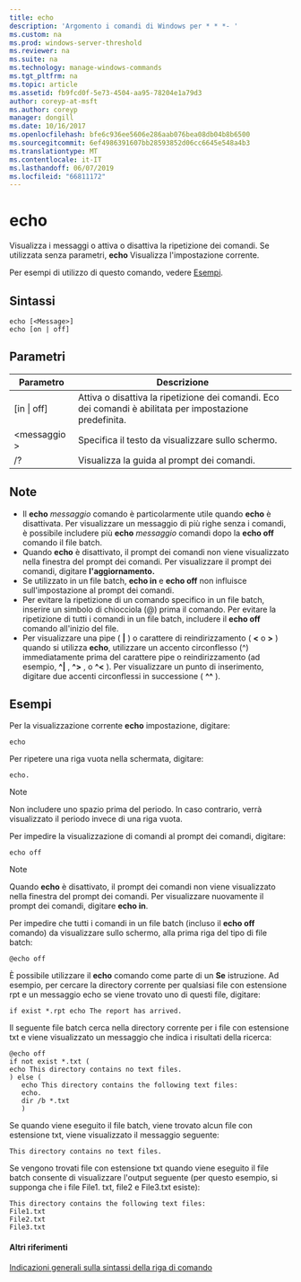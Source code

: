 ```yaml
---
title: echo
description: 'Argomento i comandi di Windows per * * *- '
ms.custom: na
ms.prod: windows-server-threshold
ms.reviewer: na
ms.suite: na
ms.technology: manage-windows-commands
ms.tgt_pltfrm: na
ms.topic: article
ms.assetid: fb9fcd0f-5e73-4504-aa95-78204e1a79d3
author: coreyp-at-msft
ms.author: coreyp
manager: dongill
ms.date: 10/16/2017
ms.openlocfilehash: bfe6c936ee5606e286aab076bea08db04b8b6500
ms.sourcegitcommit: 6ef4986391607bb28593852d06cc6645e548a4b3
ms.translationtype: MT
ms.contentlocale: it-IT
ms.lasthandoff: 06/07/2019
ms.locfileid: "66811172"
---
```

# <a name="echo"></a>echo



Visualizza i messaggi o attiva o disattiva la ripetizione dei comandi. Se utilizzata senza parametri, **echo** Visualizza l'impostazione corrente.

Per esempi di utilizzo di questo comando, vedere [Esempi](#examples).

## <a name="syntax"></a>Sintassi

```
echo [<Message>]
echo [on | off]
```

## <a name="parameters"></a>Parametri

|Parametro|Descrizione|
|---------|-----------|
|[in \| off]|Attiva o disattiva la ripetizione dei comandi. Eco dei comandi è abilitata per impostazione predefinita.|
|\<messaggio >|Specifica il testo da visualizzare sullo schermo.|
|/?|Visualizza la guida al prompt dei comandi.|

## <a name="remarks"></a>Note

-   Il **echo** *messaggio* comando è particolarmente utile quando **echo** è disattivata. Per visualizzare un messaggio di più righe senza i comandi, è possibile includere più **echo** *messaggio* comandi dopo la **echo off** comando il file batch.
-   Quando **echo** è disattivato, il prompt dei comandi non viene visualizzato nella finestra del prompt dei comandi. Per visualizzare il prompt dei comandi, digitare **l'aggiornamento.**
-   Se utilizzato in un file batch, **echo in** e **echo off** non influisce sull'impostazione al prompt dei comandi.
-   Per evitare la ripetizione di un comando specifico in un file batch, inserire un simbolo di chiocciola (@) prima il comando. Per evitare la ripetizione di tutti i comandi in un file batch, includere il **echo off** comando all'inizio del file.
-   Per visualizzare una pipe ( **|** ) o carattere di reindirizzamento ( **<** o **>** ) quando si utilizza **echo**, utilizzare un accento circonflesso (^) immediatamente prima del carattere pipe o reindirizzamento (ad esempio, **^|** , **^>** , o **^<** ). Per visualizzare un punto di inserimento, digitare due accenti circonflessi in successione ( **^^** ).

## <a name="examples"></a>Esempi

Per la visualizzazione corrente **echo** impostazione, digitare:

```
echo
```

Per ripetere una riga vuota nella schermata, digitare:

```
echo.
```

> [!NOTE]
> Non includere uno spazio prima del periodo. In caso contrario, verrà visualizzato il periodo invece di una riga vuota.

Per impedire la visualizzazione di comandi al prompt dei comandi, digitare:

```
echo off 
```

> [!NOTE]
> Quando **echo** è disattivato, il prompt dei comandi non viene visualizzato nella finestra del prompt dei comandi. Per visualizzare nuovamente il prompt dei comandi, digitare **echo in**.

Per impedire che tutti i comandi in un file batch (incluso il **echo off** comando) da visualizzare sullo schermo, alla prima riga del tipo di file batch:

```
@echo off
```

È possibile utilizzare il **echo** comando come parte di un **Se** istruzione. Ad esempio, per cercare la directory corrente per qualsiasi file con estensione rpt e un messaggio echo se viene trovato uno di questi file, digitare:

```
if exist *.rpt echo The report has arrived.
```

Il seguente file batch cerca nella directory corrente per i file con estensione txt e viene visualizzato un messaggio che indica i risultati della ricerca:

```
@echo off
if not exist *.txt (
echo This directory contains no text files.
) else (
   echo This directory contains the following text files:
   echo.
   dir /b *.txt
   )
```

Se quando viene eseguito il file batch, viene trovato alcun file con estensione txt, viene visualizzato il messaggio seguente:

```
This directory contains no text files.
```

Se vengono trovati file con estensione txt quando viene eseguito il file batch consente di visualizzare l'output seguente (per questo esempio, si supponga che i file File1. txt, file2 e File3.txt esiste):

```
This directory contains the following text files:
File1.txt
File2.txt
File3.txt
```

#### <a name="additional-references"></a>Altri riferimenti

[Indicazioni generali sulla sintassi della riga di comando](command-line-syntax-key.md)
